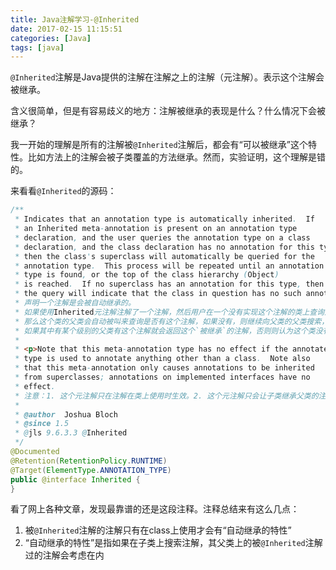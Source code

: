 ```yaml
---
title: Java注解学习-@Inherited
date: 2017-02-15 11:15:51
categories: [Java]
tags: [java]
---
```


`@Inherited`注解是Java提供的注解在注解之上的注解（元注解）。表示这个注解会被继承。

<!--more-->

含义很简单，但是有容易歧义的地方：注解被继承的表现是什么？什么情况下会被继承？

我一开始的理解是所有的注解被`@Inherited`注解后，都会有“可以被继承”这个特性。比如方法上的注解会被子类覆盖的方法继承。然而，实验证明，这个理解是错的。

来看看`@Inherited`的源码：

```java
/**
 * Indicates that an annotation type is automatically inherited.  If
 * an Inherited meta-annotation is present on an annotation type
 * declaration, and the user queries the annotation type on a class
 * declaration, and the class declaration has no annotation for this type,
 * then the class's superclass will automatically be queried for the
 * annotation type.  This process will be repeated until an annotation for this
 * type is found, or the top of the class hierarchy (Object)
 * is reached.  If no superclass has an annotation for this type, then
 * the query will indicate that the class in question has no such annotation.
 * 声明一个注解是会被自动继承的。
 * 如果使用Inherited元注解注解了一个注解，然后用户在一个没有实现这个注解的类上查询这个注解，
 * 那么这个类的父类会自动被叫来查询是否有这个注解，如果没有，则继续向父类的父类搜索，直到Object。
 * 如果其中有某个级别的父类有这个注解就会返回这个`被继承`的注解，否则则认为这个类没有包含这个注解。
 *
 * <p>Note that this meta-annotation type has no effect if the annotated
 * type is used to annotate anything other than a class.  Note also
 * that this meta-annotation only causes annotations to be inherited
 * from superclasses; annotations on implemented interfaces have no
 * effect.
 * 注意：1. 这个元注解只在注解在类上使用时生效。2. 这个元注解只会让子类继承父类的注解，而不会继承接口上的注解
 *
 * @author  Joshua Bloch
 * @since 1.5
 * @jls 9.6.3.3 @Inherited
 */
@Documented
@Retention(RetentionPolicy.RUNTIME)
@Target(ElementType.ANNOTATION_TYPE)
public @interface Inherited {
}
```

看了网上各种文章，发现最靠谱的还是这段注释。注释总结来有这么几点：

1. 被`@Inherited`注解的注解只有在class上使用才会有“自动继承的特性”
2. “自动继承的特性”是指如果在子类上搜索注解，其父类上的被`@Inherited`注解过的注解会考虑在内
